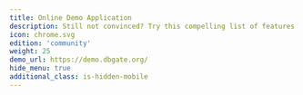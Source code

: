 ```yaml
---
title: Online Demo Application
description: Still not convinced? Try this compelling list of features in our online demo app
icon: chrome.svg
edition: 'community'
weight: 25
demo_url: https://demo.dbgate.org/
hide_menu: true
additional_class: is-hidden-mobile
---
```

